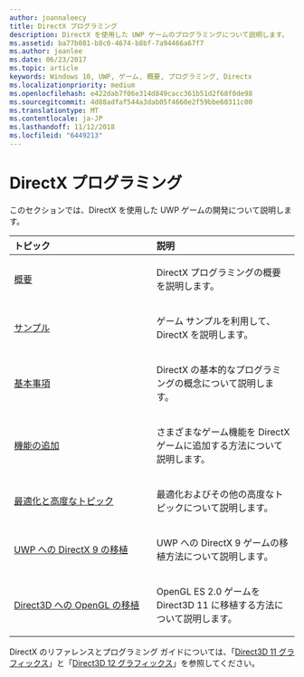 ```yaml
---
author: joannaleecy
title: DirectX プログラミング
description: DirectX を使用した UWP ゲームのプログラミングについて説明します。
ms.assetid: ba77b081-b8c0-4674-b8bf-7a94466a67f7
ms.author: joanlee
ms.date: 06/23/2017
ms.topic: article
keywords: Windows 10, UWP, ゲーム, 概要, プログラミング, Directx
ms.localizationpriority: medium
ms.openlocfilehash: e422dab7f06e314d849cacc361b51d2f68f0de98
ms.sourcegitcommit: 4d88adfaf544a3dab05f4660e2f59bbe60311c00
ms.translationtype: MT
ms.contentlocale: ja-JP
ms.lasthandoff: 11/12/2018
ms.locfileid: "6449213"
---
```

# <a name="directx-programming"></a>DirectX プログラミング

このセクションでは、DirectX を使用した UWP ゲームの開発について説明します。

<table>
<colgroup>
<col width="50%" />
<col width="50%" />
</colgroup>
<thead>
<tr class="header">
<th align="left">トピック</th>
<th align="left">説明</th>
</tr>
</thead>
<tbody>
<tr class="odd">
<td align="left"><p><a href="directx-getting-started.md">概要</a></p></td>
<td align="left"><p>DirectX プログラミングの概要を説明します。</p></td>
</tr>
<tr class="even">
<td align="left"><p><a href="directx-samples.md">サンプル</a></p></td>
<td align="left"><p>ゲーム サンプルを利用して、DirectX を説明します。</p></td>
</tr>
<tr class="odd">
<td align="left"><p><a href="directx-fundamentals.md">基本事項</a></p></td>
<td align="left"><p>DirectX の基本的なプログラミングの概念について説明します。</p></td>
</tr>
<tr class="even">
<td align="left"><p><a href="directx-add-features.md">機能の追加</a></p></td>
<td align="left"><p>さまざまなゲーム機能を DirectX ゲームに追加する方法について説明します。</p></td>
</tr>
<tr class="odd">
<td align="left"><p><a href="directx-optimization-and-advanced-topics.md">最適化と高度なトピック</a></p></td>
<td align="left"><p>最適化およびその他の高度なトピックについて説明します。</p></td>
</tr>
<tr class="even">
<td align="left"><p><a href="porting-your-directx-9-game-to-windows-store.md">UWP への DirectX 9 の移植</a></p></td>
<td align="left"><p>UWP への DirectX 9 ゲームの移植方法について説明します。</p></td>
</tr>
<tr class="odd">
<td align="left"><p><a href="port-from-opengl-es-2-0-to-directx-11-1.md">Direct3D への OpenGL の移植</a></p></td>
<td align="left"><p>OpenGL ES 2.0 ゲームを Direct3D 11 に移植する方法について説明します。</p></td>
</tr>
</tbody>
</table>


DirectX のリファレンスとプログラミング ガイドについては、「[Direct3D 11 グラフィックス](https://msdn.microsoft.com/library/windows/desktop/ff476080.aspx)」と「[Direct3D 12 グラフィックス](https://msdn.microsoft.com/library/windows/desktop/dn903821.aspx)」を参照してください。
 






